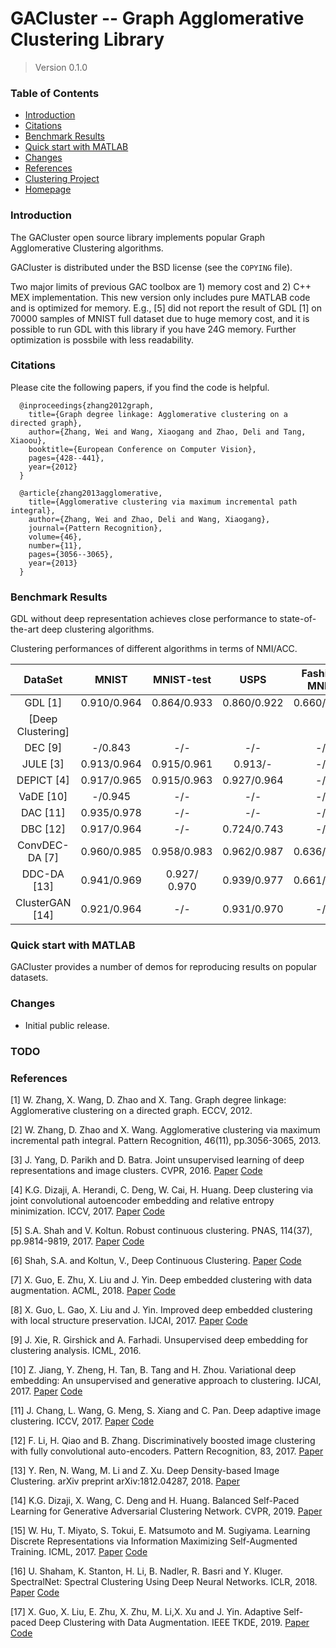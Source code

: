 # GACluster -- Graph Agglomerative Clustering Library

> Version 0.1.0

### Table of Contents
* [Introduction](#introduction)
* [Citations](#citations)
* [Benchmark Results](#benchmark-results)
* [Quick start with MATLAB](#quick-start-with-matlab)
* [Changes](#changes)
* [References](#references)
* [Clustering Project](http://statfe.com/projcluster.html)
* [Homepage](http://statfe.com/)

### Introduction

The GACluster open source library implements popular Graph Agglomerative Clustering
algorithms.

GACluster is distributed under the BSD license (see the `COPYING` file).

Two major limits of previous GAC toolbox are 1) memory cost and 2) C++ MEX implementation. This new version only includes pure MATLAB code and is optimized for memory. E.g., [5] did not report the result of GDL [1] on 70000 samples of MNIST full dataset due to huge memory cost, and it is possible to run GDL with this library if you have 24G memory. Further optimization is possbile with less readability.

### Citations

Please cite the following papers, if you find the code is helpful.

      @inproceedings{zhang2012graph,
        title={Graph degree linkage: Agglomerative clustering on a directed graph},
        author={Zhang, Wei and Wang, Xiaogang and Zhao, Deli and Tang, Xiaoou},
        booktitle={European Conference on Computer Vision},
        pages={428--441},
        year={2012}
      }

      @article{zhang2013agglomerative,
        title={Agglomerative clustering via maximum incremental path integral},
        author={Zhang, Wei and Zhao, Deli and Wang, Xiaogang},
        journal={Pattern Recognition},
        volume={46},
        number={11},
        pages={3056--3065},
        year={2013}
      }

### Benchmark Results

GDL without deep representation achieves close performance to state-of-the-art deep clustering algorithms.

Clustering performances of different algorithms in terms of NMI/ACC.

| DataSet | MNIST | MNIST-test | USPS | Fashion-MNIST |
|:-:|:-:|:-:|:-:|:-:|
| GDL [1] | 0.910/0.964 | 0.864/0.933 | 0.860/0.922 | 0.660/0.627 |
| [Deep Clustering] | | | | |
| DEC [9] | -/0.843 | -/- | -/- | -/- |
| JULE [3] | 0.913/0.964 | 0.915/0.961 | 0.913/- | -/- |
| DEPICT [4] | 0.917/0.965 | 0.915/0.963 | 0.927/0.964 | -/- |
| VaDE [10] | -/0.945 | -/- | -/- | -/- |
| DAC [11] | 0.935/0.978 | -/- | -/- | -/- |
| DBC [12] | 0.917/0.964 | -/- | 0.724/0.743 | -/- |
| ConvDEC-DA [7] |  0.960/0.985 | 0.958/0.983 | 0.962/0.987 | 0.636/0.586 |
| DDC-DA [13] | 0.941/0.969 | 0.927/ 0.970 | 0.939/0.977 |  0.661/0.609 |
| ClusterGAN [14] | 0.921/0.964 | -/- | 0.931/0.970 | -/- |

### Quick start with MATLAB

GACluster provides a number of demos for reproducing results on popular datasets. 

### Changes

- Initial public release.

### TODO


### References

[1] W. Zhang, X. Wang, D. Zhao and X. Tang. Graph degree linkage: Agglomerative clustering on a directed graph. ECCV, 2012.

[2] W. Zhang, D. Zhao and X. Wang. Agglomerative clustering via maximum incremental path integral. Pattern Recognition, 46(11), pp.3056-3065, 2013.

[3] J. Yang, D. Parikh and D. Batra. Joint unsupervised learning of deep representations and image clusters. CVPR, 2016.
[Paper](http://openaccess.thecvf.com/content_cvpr_2016/papers/Yang_Joint_Unsupervised_Learning_CVPR_2016_paper.pdf)
[Code](https://github.com/jwyang/JULE.torch)

[4] K.G. Dizaji, A. Herandi, C. Deng, W. Cai, H. Huang. Deep clustering via joint convolutional autoencoder embedding and relative entropy minimization. ICCV, 2017.
[Paper](http://openaccess.thecvf.com/content_ICCV_2017/papers/Dizaji_Deep_Clustering_via_ICCV_2017_paper.pdf)
[Code](https://github.com/herandy/DEPICT)

[5] S.A. Shah and V. Koltun. Robust continuous clustering. PNAS, 114(37), pp.9814-9819, 2017.
[Paper](https://www.pnas.org/content/114/37/9814)
[Code](https://bitbucket.org/sohilas/robust-continuous-clustering)

[6] Shah, S.A. and Koltun, V., Deep Continuous Clustering.
[Paper](https://arxiv.org/pdf/1803.01449.pdf)
[Code](https://github.com/shahsohil/DCC)

[7] X. Guo, E. Zhu, X. Liu and J. Yin. Deep embedded clustering with data augmentation. ACML, 2018.
[Paper](http://proceedings.mlr.press/v95/guo18b/guo18b.pdf)
[Code](https://github.com/XifengGuo/DEC-DA)

[8] X. Guo, L. Gao, X. Liu and J. Yin. Improved deep embedded clustering with local structure preservation. IJCAI, 2017.
[Paper](https://www.ijcai.org/proceedings/2017/0243.pdf)
[Code](https://github.com/XifengGuo/IDEC)

[9] J. Xie, R. Girshick and A. Farhadi. Unsupervised deep embedding for clustering analysis. ICML, 2016.

[10] Z. Jiang, Y. Zheng, H. Tan, B. Tang and H. Zhou. Variational deep embedding: An unsupervised and generative approach to clustering. IJCAI, 2017.
[Paper](https://www.ijcai.org/proceedings/2017/0273.pdf)
[Code](https://github.com/slim1017/VaDE)

[11] J. Chang, L. Wang, G. Meng, S. Xiang and C. Pan. Deep adaptive image clustering. ICCV, 2017.
[Paper](http://openaccess.thecvf.com/content_ICCV_2017/papers/Chang_Deep_Adaptive_Image_ICCV_2017_paper.pdf)
[Code](https://github.com/vector-1127/DAC)

[12] F. Li, H. Qiao and B. Zhang. Discriminatively boosted image clustering with fully convolutional auto-encoders. Pattern Recognition, 83, 2017.
[Paper](https://arxiv.org/pdf/1703.07980.pdf)

[13] Y. Ren, N. Wang, M. Li and Z. Xu. Deep Density-based Image Clustering. arXiv preprint arXiv:1812.04287, 2018.
[Paper](https://arxiv.org/pdf/1812.04287.pdf)

[14] K.G. Dizaji, X. Wang, C. Deng and H. Huang. Balanced Self-Paced Learning for Generative Adversarial Clustering Network. CVPR, 2019.
[Paper](http://openaccess.thecvf.com/content_CVPR_2019/papers/Ghasedi_Balanced_Self-Paced_Learning_for_Generative_Adversarial_Clustering_Network_CVPR_2019_paper.pdf)

[15] W. Hu, T. Miyato, S. Tokui, E. Matsumoto and M. Sugiyama. Learning Discrete Representations via Information Maximizing Self-Augmented Training. ICML, 2017.
[Paper](http://proceedings.mlr.press/v70/hu17b.html)
[Code](https://github.com/weihua916/imsat)

[16] U. Shaham, K. Stanton, H. Li, B. Nadler, R. Basri and Y. Kluger. SpectralNet: Spectral Clustering Using Deep Neural Networks. ICLR, 2018.
[Paper](https://openreview.net/pdf?id=HJ_aoCyRZ)
[Code](https://github.com/KlugerLab/SpectralNet)

[17] X. Guo, X. Liu, E. Zhu, X. Zhu, M. Li,X. Xu and J. Yin. Adaptive Self-paced Deep Clustering with Data Augmentation. IEEE TKDE, 2019.
[Paper](https://xifengguo.github.io/papers/TKDE19-ASPC-DA.pdf)
[Code](https://github.com/XifengGuo/ASPC-DA)

